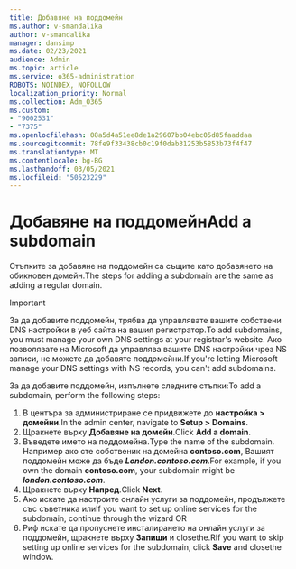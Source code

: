 ```yaml
---
title: Добавяне на поддомейн
ms.author: v-smandalika
author: v-smandalika
manager: dansimp
ms.date: 02/23/2021
audience: Admin
ms.topic: article
ms.service: o365-administration
ROBOTS: NOINDEX, NOFOLLOW
localization_priority: Normal
ms.collection: Adm_O365
ms.custom:
- "9002531"
- "7375"
ms.openlocfilehash: 08a5d4a51ee8de1a29607bb04ebc05d85faaddaa
ms.sourcegitcommit: 78fe9f33438cb0c19f0dab31253b5853b73f4f47
ms.translationtype: MT
ms.contentlocale: bg-BG
ms.lasthandoff: 03/05/2021
ms.locfileid: "50523229"
---
```

# <a name="add-a-subdomain"></a><span data-ttu-id="3bd31-102">Добавяне на поддомейн</span><span class="sxs-lookup"><span data-stu-id="3bd31-102">Add a subdomain</span></span>

<span data-ttu-id="3bd31-103">Стъпките за добавяне на поддомейн са същите като добавянето на обикновен домейн.</span><span class="sxs-lookup"><span data-stu-id="3bd31-103">The steps for adding a subdomain are the same as adding a regular domain.</span></span> 

> [!IMPORTANT]
> <span data-ttu-id="3bd31-104">За да добавите поддомейн, трябва да управлявате вашите собствени DNS настройки в уеб сайта на вашия регистратор.</span><span class="sxs-lookup"><span data-stu-id="3bd31-104">To add subdomains, you must manage your own DNS settings at your registrar's website.</span></span> <span data-ttu-id="3bd31-105">Ако позволявате на Microsoft да управлява вашите DNS настройки чрез NS записи, не можете да добавяте поддомейни.</span><span class="sxs-lookup"><span data-stu-id="3bd31-105">If you're letting Microsoft manage your DNS settings with NS records, you can't add subdomains.</span></span> 

<span data-ttu-id="3bd31-106">За да добавите поддомейн, изпълнете следните стъпки:</span><span class="sxs-lookup"><span data-stu-id="3bd31-106">To add a subdomain, perform the following steps:</span></span>

1. <span data-ttu-id="3bd31-107">В центъра за администриране се придвижете до **настройка > домейни**.</span><span class="sxs-lookup"><span data-stu-id="3bd31-107">In the admin center, navigate to **Setup > Domains**.</span></span>
2. <span data-ttu-id="3bd31-108">Щракнете върху **Добавяне на домейн**.</span><span class="sxs-lookup"><span data-stu-id="3bd31-108">Click **Add a domain**.</span></span>
3. <span data-ttu-id="3bd31-109">Въведете името на поддомейна.</span><span class="sxs-lookup"><span data-stu-id="3bd31-109">Type the name of the subdomain.</span></span> <span data-ttu-id="3bd31-110">Например ако сте собственик на домейна **contoso.com**, Вашият поддомейн може да бъде **_London.contoso.com_**.</span><span class="sxs-lookup"><span data-stu-id="3bd31-110">For example, if you own the domain **contoso.com**, your subdomain might be **_london.contoso.com_**.</span></span>
4. <span data-ttu-id="3bd31-111">Щракнете върху **Напред**.</span><span class="sxs-lookup"><span data-stu-id="3bd31-111">Click **Next**.</span></span>
5. <span data-ttu-id="3bd31-112">Ако искате да настроите онлайн услуги за поддомейн, продължете със съветника или</span><span class="sxs-lookup"><span data-stu-id="3bd31-112">If you want to set up online services for the subdomain, continue through the wizard OR</span></span>
6. <span data-ttu-id="3bd31-113">Риф искате да пропуснете инсталирането на онлайн услуги за поддомейн, щракнете върху **Запиши** и closethe.</span><span class="sxs-lookup"><span data-stu-id="3bd31-113">RIf you want to skip setting up online services for the subdomain, click **Save** and closethe window.</span></span>

